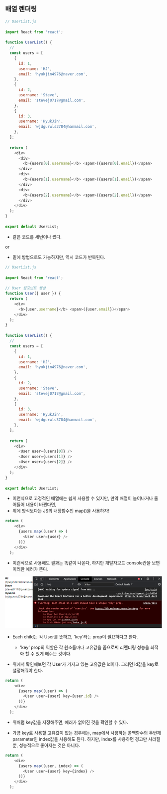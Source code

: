 ## 배열 렌더링

```js
// UserList.js

import React from 'react';

function UserList() {
  //
  const users = [
    {
      id: 1,
      username: 'HJ',
      email: 'hyukjin4976@naver.com',
    },
    {
      id: 2,
      username: 'Steve',
      email: 'stevej0717@gmail.com',
    },
    {
      id: 3,
      username: 'HyukJin',
      email: 'wjdgurwls3784@hanmail.com',
    },
  ];

  return (
    <div>
      <div>
        <b>{users[0].username}</b> <span>({users[0].email})</span>
      </div>
      <div>
        <b>{users[1].username}</b> <span>({users[1].email})</span>
      </div>
      <div>
        <b>{users[2].username}</b> <span>({users[2].email})</span>
      </div>
    </div>
  );
}

export default UserList;
```

- 같은 코드를 세번이나 썼다.

or

- 밑에 방법으로도 가능하지만, 역시 코드가 반복된다.

```js
// UserList.js

import React from 'react';

// User 컴포넌트 생성
function User({ user }) {
  return (
    <div>
      <b>{user.username}</b> <span>({user.email})</span>
    </div>
  );
}

function UserList() {
  //
  const users = [
    {
      id: 1,
      username: 'HJ',
      email: 'hyukjin4976@naver.com',
    },
    {
      id: 2,
      username: 'Steve',
      email: 'stevej0717@gmail.com',
    },
    {
      id: 3,
      username: 'HyukJin',
      email: 'wjdgurwls3784@hanmail.com',
    },
  ];

  return (
    <div>
      <User user={users[0]} />
      <User user={users[1]} />
      <User user={users[2]} />
    </div>
  );
}

export default UserList;

```

- 이런식으로 고정적인 배열에는 쉽게 사용할 수 있지만, 만약 배열이 늘어나거나 줄어들어 내용이 바뀐다면,
- 위에 방식보다는 JS의 내장함수인 map()을 사용하자!

```js
return (
    <div>
      {users.map((user) => (
        <User user={user} />
      ))}
    </div>
  );
```

- 이런식으로 사용해도 결과는 똑같이 나온다, 하지만 개발자모드 console칸을 보면 이러한 에러가 뜬다.

![image-20200914165810503](08.배열렌더링.assets/image-20200914165810503.png)

- Each child는 각 User를 뜻하고, 'key'라는 prop이 필요하다고 한다.
  - 'key' prop의 역할은 각 원소들마다 고유값을 줌으로써 리렌더링 성능을 최적화 할 수 있게 해주는 것이다.

- 위에서 확인해보면 각 User가 가지고 있는 고유값은 id이다. 그러면 id값을 key로 설정해줘야 한다.

```js
return (
    <div>
      {users.map((user) => (
        <User user={user} key={user.id} />
      ))}
    </div>
  );
```

- 위처럼 key값을 지정해주면, 에러가 없어진 것을 확인할 수 있다.



- 가끔 key로 사용할 고유값이 없는 경우에는, map에서 사용하는 콜백함수의 두번재 parameter인 index값을 사용해도 된다. 하지만, index를 사용하면 경고만 사라질 뿐, 성능적으로 좋아지는 것은 아니다.

```js
return (
    <div>
      {users.map((user, index) => (
        <User user={user} key={index} />
      ))}
    </div>
  );
```

